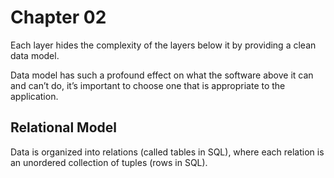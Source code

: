 # Chapter 02

Each layer hides the complexity of the layers below it by providing a clean data model.

Data model has such a profound effect on what the software above it can and can’t do, it’s important to choose one
 that is appropriate to the application.
 
 ## Relational Model
 Data is organized into relations (called tables in SQL), where each relation is an unordered collection of tuples
  (rows in SQL).
  
  